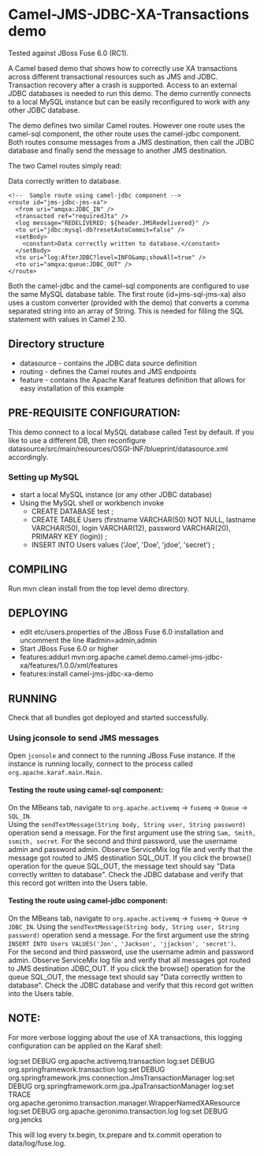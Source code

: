 # Camel-JMS-JDBC-XA-Transactions demo

Tested against JBoss Fuse 6.0 (RC1).

A Camel based demo that shows how to correctly use XA transactions across 
different transactional resources such as JMS and JDBC.
Transaction recovery after a crash is supported.
Access to an external JDBC databases is needed to run this demo.
The demo currently connects to a local MySQL instance but can be easily 
reconfigured to work with any other JDBC database.

The demo defines two similar Camel routes. However one route uses the 
camel-sql component, the other route uses the camel-jdbc component. 
Both routes consume messages from a JMS destination, then call the JDBC database
and finally send the message to another JMS destination.


The two Camel routes simply read:

  <camelContext xmlns="http://camel.apache.org/schema/blueprint">
    <!-- Sample route using the camel-sql component -->
    <route id="jms-sql-jms-xa">
      <from uri="amqxa:SQL_IN" />
      <transacted ref="requiredJta" /> 
      <log message="REDELIVERED: ${header.JMSRedelivered}" />
      <convertBodyTo type="java.lang.Object[]" />
      <to uri ="sql:INSERT INTO USERS values (#, #, #, #)" />
      <setBody>
        <constant>Data correctly written to database.</constant>
      </setBody>
      <to uri="log:AfterJDBC?level=INFO&amp;showAll=true" />
      <to uri="amqxa:queue:SQL_OUT" />
    </route>

    <!--  Sample route using camel-jdbc component -->
    <route id="jms-jdbc-jms-xa">
      <from uri="amqxa:JDBC_IN" />
      <transacted ref="requiredJta" /> 
      <log message="REDELIVERED: ${header.JMSRedelivered}" />
      <to uri="jdbc:mysql-db?resetAutoCommit=false" />
      <setBody>
        <constant>Data correctly written to database.</constant>
      </setBody>
      <to uri="log:AfterJDBC?level=INFO&amp;showAll=true" />
      <to uri="amqxa:queue:JDBC_OUT" />
    </route>
  </camelContext>

Both the camel-jdbc and the camel-sql components are configured to use the same
MySQL database table.
The first route (id=jms-sql-jms-xa) also uses a custom converter (provided with 
the demo) that converts a comma separated string into an array of String. This 
is needed for filling the SQL statement with values in Camel 2.10.


## Directory structure
* datasource - contains the JDBC data source definition
* routing - defines the Camel routes and JMS endpoints
* feature - contains the Apache Karaf features definition that allows for easy installation of this example


## PRE-REQUISITE CONFIGURATION:
This demo connect to a local MySQL database called Test by default. 
If you like to use a different DB, then reconfigure 
datasource/src/main/resources/OSGI-INF/blueprint/datasource.xml 
accordingly. 


### Setting up MySQL
- start a local MySQL instance (or any other JDBC database)
- Using the MySQL shell or workbench invoke 
  - CREATE DATABASE test ;
  - CREATE TABLE Users (firstname VARCHAR(50) NOT NULL, lastname VARCHAR(50), login VARCHAR(12), password VARCHAR(20), PRIMARY KEY (login)) ;
  - INSERT INTO Users values ('Joe', 'Doe', 'jdoe', 'secret') ;


## COMPILING
Run 
  mvn clean install
from the top level demo directory.


## DEPLOYING
- edit etc/users.properties of the JBoss Fuse 6.0 installation and uncomment
  the line 
  #admin=admin,admin
- Start JBoss Fuse 6.0 or higher
- features:addurl mvn:org.apache.camel.demo.camel-jms-jdbc-xa/features/1.0.0/xml/features
- features:install camel-jms-jdbc-xa-demo

## RUNNING
Check that all bundles got deployed and started successfully. 

### Using jconsole to send JMS messages
Open `jconsole` and connect to the running JBoss Fuse instance. If the instance is running locally, connect to
the process called `org.apache.karaf.main.Main`.

#### Testing the route using camel-sql component:
On the MBeans tab, navigate to `org.apache.activemq` &rarr; `fusemq` &rarr; `Queue` &rarr; `SQL_IN`.  
Using the `sendTextMessage(String body, String user, String password)` operation send a message.
For the first argument use the string `Sam, Smith, ssmith, secret`.  For the second and third password, 
use the username admin and password admin.
Observe ServiceMix log file and verify that the message got routed to JMS destination SQL_OUT.
If you click the browse() operation for the queue SQL_OUT, the message text should say
"Data correctly written to database".
Check the JDBC database and verify that this record got written into the Users table.

#### Testing the route using camel-jdbc component:
On the MBeans tab, navigate to `org.apache.activemq` &rarr; `fusemq` &rarr; `Queue` &rarr; `JDBC_IN`.
Using the `sendTextMessage(String body, String user, String password)` operation send a message.
For the first argument use the string `INSERT INTO Users VALUES('Jon', 'Jackson', 'jjackson', 'secret')`.  
For the second and third password, use the username admin and password admin.
Observe ServiceMix log file and verify that all messages got routed to 
JMS destination JDBC_OUT. 
If you click the browse() operation for the queue SQL_OUT, the message text should say
"Data correctly written to database".
Check the JDBC database and verify that this record got written into the Users table.



## NOTE: 
For more verbose logging about the use of XA transactions, this logging 
configuration can be applied on the Karaf shell:

log:set DEBUG org.apache.activemq.transaction
log:set DEBUG org.springframework.transaction
log:set DEBUG org.springframework.jms.connection.JmsTransactionManager
log:set DEBUG org.springframework.orm.jpa.JpaTransactionManager
log:set TRACE org.apache.geronimo.transaction.manager.WrapperNamedXAResource
log:set DEBUG org.apache.geronimo.transaction.log
log:set DEBUG org.jencks

This will log every tx.begin, tx.prepare and tx.commit operation to data/log/fuse.log.
